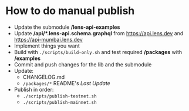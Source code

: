 # How to do manual publish

- Update the submodule **/lens-api-examples**
- Update **/api/*.lens-api.schema.graphql** from https://api.lens.dev and https://api-mumbai.lens.dev
- Implement things you want
- Build with `./scripts/build-only.sh` and test required **/packages** with **/examples**
- Commit and push changes for the lib and the submodule
- Update:
  - CHANGELOG.md
  - `/packages/*` README's _Last Update_
- Publish in order:
  - `./scripts/publish-testnet.sh`
  - `./scripts/publish-mainnet.sh`